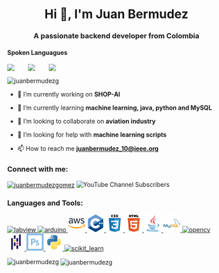 

<h1 align="center">Hi 👋, I'm Juan Bermudez</h1>
<h3 align="center">A passionate backend developer from Colombia</h3>
<h4>Spoken Languagues</h4>
<div style="display: flex;">
  <img src="https://hatscripts.github.io/circle-flags/flags/co.svg" width="48">
  <img src="https://hatscripts.github.io/circle-flags/flags/us.svg" width="48">
  <img src="https://hatscripts.github.io/circle-flags/flags/fr.svg" width="48">
</div>

<p align="left"> <img src="https://komarev.com/ghpvc/?username=juanbermudezg&label=Profile%20views&color=b4900e&style=plastic" alt="juanbermudezg" /> </p>

- 🔭 I’m currently working on **SHOP-AI**

- 🌱 I’m currently learning **machine learning, java, python and MySQL**

- 👯 I’m looking to collaborate on **aviation industry**

- 🤝 I’m looking for help with **machine learning scripts**

- 📫 How to reach me **juanbermudez_10@ieee.org**

<h3 align="left">Connect with me:</h3>
<p align="left">
<a href="https://linkedin.com/in/juanbermudezgomez" target="blank"><img align="center" src="https://raw.githubusercontent.com/rahuldkjain/github-profile-readme-generator/master/src/images/icons/Social/linked-in-alt.svg" alt="juanbermudezgomez" height="30" width="40" /></a>
<img alt="YouTube Channel Subscribers" src="https://img.shields.io/youtube/channel/subscribers/UCHLqRxwjs4Uflh5ZEWZTUZw">
</p>

<h3 align="left">Languages and Tools:</h3>
<p align="left"><a href="https://www.ni.com/es-co/support/downloads/software-products/download.labview.html#487445" target="_blank" rel="noreferrer"> <img src="https://unaaldia.hispasec.com/wp-content/uploads/2018/10/labview_logo_vertical_4c.jpg" alt="labview" width="40" height="40"/> </a> <a href="https://www.arduino.cc/" target="_blank" rel="noreferrer"> <img src="https://cdn.worldvectorlogo.com/logos/arduino-1.svg" alt="arduino" width="40" height="40"/> </a> <a href="https://aws.amazon.com" target="_blank" rel="noreferrer"> <img src="https://raw.githubusercontent.com/devicons/devicon/master/icons/amazonwebservices/amazonwebservices-original-wordmark.svg" alt="aws" width="40" height="40"/> </a> <a href="https://www.w3schools.com/cpp/" target="_blank" rel="noreferrer"> <img src="https://raw.githubusercontent.com/devicons/devicon/master/icons/cplusplus/cplusplus-original.svg" alt="cplusplus" width="40" height="40"/> </a> <a href="https://www.w3schools.com/css/" target="_blank" rel="noreferrer"> <img src="https://raw.githubusercontent.com/devicons/devicon/master/icons/css3/css3-original-wordmark.svg" alt="css3" width="40" height="40"/> </a> <a href="https://www.w3.org/html/" target="_blank" rel="noreferrer"> <img src="https://raw.githubusercontent.com/devicons/devicon/master/icons/html5/html5-original-wordmark.svg" alt="html5" width="40" height="40"/> </a> <a href="https://www.java.com" target="_blank" rel="noreferrer"> <img src="https://raw.githubusercontent.com/devicons/devicon/master/icons/java/java-original.svg" alt="java" width="40" height="40"/> </a> <a href="https://www.mysql.com/" target="_blank" rel="noreferrer"> <img src="https://raw.githubusercontent.com/devicons/devicon/master/icons/mysql/mysql-original-wordmark.svg" alt="mysql" width="40" height="40"/> </a> <a href="https://opencv.org/" target="_blank" rel="noreferrer"> <img src="https://www.vectorlogo.zone/logos/opencv/opencv-icon.svg" alt="opencv" width="40" height="40"/> </a> <a href="https://pandas.pydata.org/" target="_blank" rel="noreferrer"> <img src="https://raw.githubusercontent.com/devicons/devicon/2ae2a900d2f041da66e950e4d48052658d850630/icons/pandas/pandas-original.svg" alt="pandas" width="40" height="40"/> </a> <a href="https://www.photoshop.com/en" target="_blank" rel="noreferrer"> <img src="https://raw.githubusercontent.com/devicons/devicon/master/icons/photoshop/photoshop-line.svg" alt="photoshop" width="40" height="40"/> </a> <a href="https://www.python.org" target="_blank" rel="noreferrer"> <img src="https://raw.githubusercontent.com/devicons/devicon/master/icons/python/python-original.svg" alt="python" width="40" height="40"/> </a> <a href="https://scikit-learn.org/" target="_blank" rel="noreferrer"> <img src="https://upload.wikimedia.org/wikipedia/commons/0/05/Scikit_learn_logo_small.svg" alt="scikit_learn" width="40" height="40"/> </a> </p>

<p><img align="left" src="https://github-readme-stats.vercel.app/api/top-langs?username=juanbermudezg&show_icons=true&theme=highcontrast&locale=en&layout=compact" alt="juanbermudezg" /></p>

<p>&nbsp;<img align="center" src="https://github-readme-stats.vercel.app/api?username=juanbermudezg&show_icons=true&theme=highcontrast&locale=en" alt="juanbermudezg" /></p>

